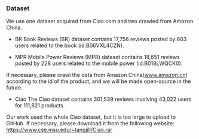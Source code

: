 ### Dataset
We use one dataset acquired from Ciao.com and two crawled from Amazon China.   

* BR
Book Reviews (BR) dataset contains 17,756 reviews posted by 603 users related to the book (id:B06VXL4CZN).  

* MPR
Mobile Power Reviews (MPR) dataset contains 18,651 reviews posted by 228 users related to the mobile power (id:B018LWQCK0).  

If necessary, please crawl the data from Amazon China(www.amazon.cn) according to the id of the product, and we will be made open-source in the future.

* Ciao
The Ciao dataset contains 301,539 reviews involving 43,022 users for 111,821 products.

Our work used the whole Ciao dataset, but it is too large to upload to GitHub. If necessary, please download it from the following website:  
https://www.cse.msu.edu/~tangjili/Ciao.rar

